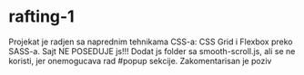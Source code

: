 # rafting-1
Projekat je radjen sa naprednim tehnikama CSS-a: CSS Grid i Flexbox preko SASS-a. 
Sajt NE POSEDUJE js!!! Dodat js folder sa smooth-scroll.js, ali se ne koristi, jer onemogucava rad #popup sekcije. 
Zakomentarisan je poziv <script src="js/smooth-scroll.js"> funkcije u index.html. 
Korisceni razni tagovi u naslovu i imenima fotografija radi boljeg SEO. 
Koriscene svg ikonice i sprite.svg umesto .jpg i .png radi brzeg ucitavanja sajta. 
